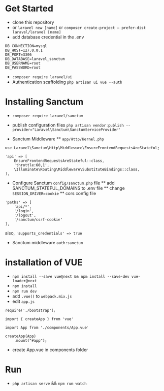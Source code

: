 # Get Started
* clone this repository
* or `laravel new [name]` or `composer create-project — prefer-dist laravel/laravel [name]`
* add database credential in the .env

```
DB_CONNECTION=mysql
DB_HOST=127.0.0.1
DB_PORT=3306
DB_DATABASE=laravel_sanctum
DB_USERNAME=root
DB_PASSWORD=root
```
* `composer require laravel/ui`
* Authentication scaffolding `php artisan ui vue --auth` 

# Installing Sanctum
* `composer require laravel/sanctum`
* publish configuration files 
`php artisan vendor:publish --provider="Laravel\Sanctum\SanctumServiceProvider"`

* Sanctum Middleware 
**  `app/Http/Kernel.php`
```
use Laravel\Sanctum\Http\Middleware\EnsureFrontendRequestsAreStateful;

'api' => [
    EnsureFrontendRequestsAreStateful::class,
    'throttle:60,1',
    \Illuminate\Routing\Middleware\SubstituteBindings::class,
],
```

* Configure Sanctum `config/sanctum.php` file
** add SANCTUM_STATEFUL_DOMAINS to .env file
** change `SESSION_DRIVER=cookie`
** cors config file
```
'paths' => [
    'api/*',
    '/login',
    '/logout',
    '/sanctum/csrf-cookie'
],
```
also,
`'supports_credentials' => true`

* Sanctum middleware `auth:sanctum`

# installation of VUE
* `npm install --save vue@next && npm install --save-dev vue-loader@next`
* `npm install`
* `npm run dev`
* add `.vue()` to `webpack.mix.js`
* edit `app.js`
```
require('./bootstrap');

import { createApp } from 'vue'

import App from './components/App.vue'

createApp(App)
    .mount("#app");
```

* create App.vue in components folder


# Run 
* `php artisan serve` && `npm run watch`